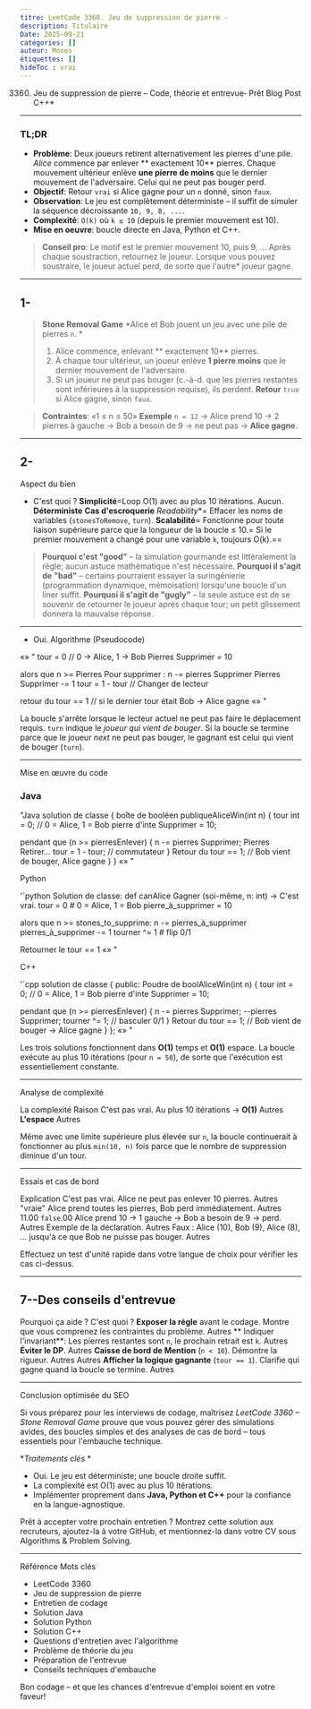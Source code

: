 ```yaml
---
titre: LeetCode 3360. Jeu de suppression de pierre -
description: Titulaire
Date: 2025-09-21
catégories: []
auteur: Moses
étiquettes: []
hideToc : vrai
---
```

3360. Jeu de suppression de pierre – Code, théorie et entrevue‐ Prêt Blog Post
C++*

---

### TL;DR
- **Problème**: Deux joueurs retirent alternativement les pierres d'une pile.
*Alice* commence par enlever ** exactement 10** pierres.
Chaque mouvement ultérieur enlève **une pierre de moins** que le dernier mouvement de l'adversaire.
Celui qui ne peut pas bouger perd.
- **Objectif**: Retour `vrai` si Alice gagne pour un `n` donné, sinon `faux`.
- **Observation**: Le jeu est complètement déterministe – il suffit de simuler la séquence décroissante `10, 9, 8, ...`.
- **Complexité**: `O(k)` où `k ≤ 10` (depuis le premier mouvement est 10).
- **Mise en oeuvre**: boucle directe en Java, Python et C++.

> **Conseil pro**: Le motif est le premier mouvement 10, puis 9, ...
> Après chaque soustraction, retournez le joueur.
> Lorsque vous pouvez soustraire, le joueur actuel perd, de sorte que l'autre* joueur gagne.

---

## 1-

> **Stone Removal Game**
> *Alice et Bob jouent un jeu avec une pile de pierres `n`. *
> 1. Alice commence, enlevant ** exactement 10** pierres.
> 2. À chaque tour ultérieur, un joueur enlève **1 pierre moins** que le dernier mouvement de l'adversaire.
> 3. Si un joueur ne peut pas bouger (c.-à-d. que les pierres restantes sont inférieures à la suppression requise), ils perdent.
> **Retour** `true` si Alice gagne, sinon `faux`.

> **Contraintes**: «1 ≤ n ≤ 50»
> **Exemple**
> `n = 12` → Alice prend 10 → 2 pierres à gauche → Bob a besoin de 9 → ne peut pas → **Alice gagne**.

---

## 2-

Aspect du bien
- C'est quoi ?
**Simplicité**=Loop O(1) avec au plus 10 itérations. Aucun.
**Déterministe**
**Cas d'escroquerie**
*Readability**= Effacer les noms de variables (`stonesToRemove`, `turn`).
**Scalabilité**= Fonctionne pour toute liaison supérieure parce que la longueur de la boucle ≤ 10.= Si le premier mouvement a changé pour une variable `k`, toujours O(k).==

> **Pourquoi c'est "good"** – la simulation gourmande est littéralement la règle; aucun astuce mathématique n'est nécessaire.
> **Pourquoi il s'agit de "bad"** – certains pourraient essayer la suringénierie (programmation dynamique, mémoisation) lorsqu'une boucle d'un liner suffit.
> **Pourquoi il s'agit de "gugly"** – la seule astuce est de se souvenir de retourner le joueur après chaque tour; un petit glissement donnera la mauvaise réponse.

---

- Oui. Algorithme (Pseudocode)

«» "
tour = 0 // 0 → Alice, 1 → Bob
Pierres Supprimer = 10

alors que n >= Pierres Pour supprimer :
n -= pierres Supprimer
Pierres Supprimer -= 1
tour = 1 - tour // Changer de lecteur

retour du tour == 1 // si le dernier tour était Bob → Alice gagne
«» "

La boucle s'arrête lorsque le lecteur actuel ne peut pas faire le déplacement requis.
`turn` indique le *joueur qui vient de bouger*.
Si la boucle se termine parce que le joueur *next* ne peut pas bouger, le gagnant est celui qui vient de bouger (`turn`).

---

Mise en œuvre du code

### Java

"Java
solution de classe {
boîte de booléen publiqueAliceWin(int n) {
tour int = 0; // 0 = Alice, 1 = Bob
pierre d'inte Supprimer = 10;

pendant que (n >= pierresEnlever) {
n -= pierres Supprimer;
Pierres Retirer...
tour = 1 - tour; // commutateur
}
Retour du tour == 1; // Bob vient de bouger, Alice gagne
}
}
«» "

Python

'`python
Solution de classe:
def canAlice Gagner (soi-même, n: int) -> C'est vrai.
tour = 0 # 0 = Alice, 1 = Bob
pierre_à_supprimer = 10

alors que n >= stones_to_supprime:
n -= pierres_à_supprimer
pierres_à_supprimer -= 1
tourner ^= 1 # flip 0/1

Retourner le tour == 1
«» "

C++

'`cpp
solution de classe {
public:
Poudre de boolAliceWin(int n) {
tour int = 0; // 0 = Alice, 1 = Bob
pierre d'inte Supprimer = 10;

pendant que (n >= pierresEnlever) {
n -= pierres Supprimer;
--pierres Supprimer;
tourner ^= 1; // basculer 0/1
}
Retour du tour == 1; // Bob vient de bouger → Alice gagne
}
};
«» "

Les trois solutions fonctionnent dans **O(1)** temps et **O(1)** espace.
La boucle exécute au plus 10 itérations (pour `n = 50`), de sorte que l'exécution est essentiellement constante.

---

Analyse de complexité

La complexité Raison
C'est pas vrai.
Au plus 10 itérations → **O(1)** Autres
**L'espace** Autres

Même avec une limite supérieure plus élevée sur `n`, la boucle continuerait à fonctionner au plus `min(10, n)` fois parce que le nombre de suppression diminue d'un tour.

---

Essais et cas de bord

Explication
C'est pas vrai.
Alice ne peut pas enlever 10 pierres. Autres
"vraie" Alice prend toutes les pierres, Bob perd immédiatement. Autres
11.00 `false`.00 Alice prend 10 → 1 gauche → Bob a besoin de 9 → perd. Autres
Exemple de la déclaration. Autres
Faux : Alice (10), Bob (9), Alice (8), ... jusqu'à ce que Bob ne puisse pas bouger. Autres

Effectuez un test d'unité rapide dans votre langue de choix pour vérifier les cas ci-dessus.

---

## 7--Des conseils d'entrevue

Pourquoi ça aide ?
C'est quoi ?
**Exposer la règle** avant le codage. Montre que vous comprenez les contraintes du problème. Autres
** Indiquer l'invariant**: Les pierres restantes sont `n`, le prochain retrait est `k`. Autres
**Éviter le DP**. Autres
**Caisse de bord de Mention** (`n < 10`). Démontre la rigueur. Autres
Autres **Afficher la logique gagnante** (`tour == 1`). Clarifie qui gagne quand la boucle se termine. Autres

---

Conclusion optimisée du SEO

Si vous préparez pour les interviews de codage, maîtrisez *LeetCode 3360 – Stone Removal Game* prouve que vous pouvez gérer des simulations avides, des boucles simples et des analyses de cas de bord – tous essentiels pour l'embauche technique.

**Traitements clés* *
- Oui. Le jeu est déterministe; une boucle droite suffit.
- La complexité est O(1) avec au plus 10 itérations.
- Implémenter proprement dans **Java, Python et C++** pour la confiance en la langue-agnostique.

Prêt à accepter votre prochain entretien ? Montrez cette solution aux recruteurs, ajoutez-la à votre GitHub, et mentionnez-la dans votre CV sous Algorithms & Problem Solving.

---

Référence Mots clés

- LeetCode 3360
- Jeu de suppression de pierre
- Entretien de codage
- Solution Java
- Solution Python
- Solution C++
- Questions d'entretien avec l'algorithme
- Problème de théorie du jeu
- Préparation de l'entrevue
- Conseils techniques d'embauche

Bon codage – et que les chances d'entrevue d'emploi soient en votre faveur!
